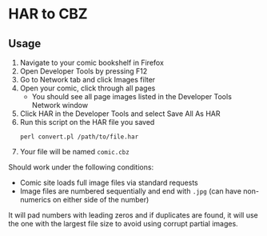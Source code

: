 # HAR to CBZ

## Usage

1. Navigate to your comic bookshelf in Firefox
2. Open Developer Tools by pressing F12
3. Go to Network tab and click Images filter
4. Open your comic, click through all pages
   - You should see all page images listed in the Developer Tools Network window
5. Click HAR in the Developer Tools and select Save All As HAR
6. Run this script on the HAR file you saved
   ```
   perl convert.pl /path/to/file.har
   ```
7. Your file will be named `comic.cbz`

Should work under the following conditions:
- Comic site loads full image files via standard requests
- Image files are numbered sequentially and end with `.jpg` (can have non-numerics on either side of the number)

It will pad numbers with leading zeros and if duplicates are found, it will use the one with the largest file size to avoid using corrupt partial images.
